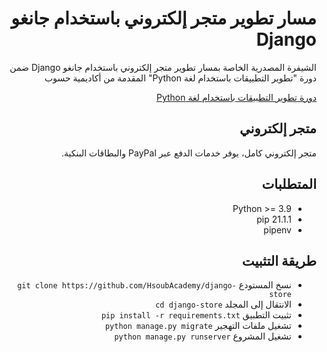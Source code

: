 <div dir="rtl">
<h1> مسار تطوير متجر إلكتروني باستخدام جانغو Django </h1>
<p>الشيفرة المصدرية الخاصة بمسار تطوير متجر إلكتروني باستخدام جانغو Django ضمن دورة "تطوير التطبيقات باستخدام لغة Python" المقدمة من أكاديمية حسوب</p>

<div>
<a href="https://academy.hsoub.com/learn/python-application-development/">دورة تطوير التطبيقات باستخدام لغة Python</a>
</div>
<h2> متجر إلكتروني </h2>
<p>متجر إلكتروني كامل، يوفر خدمات الدفع عبر PayPal والبطاقات البنكية.</p>
<h2>المتطلبات</h2>
<ul>
  <li>Python >= 3.9</li>
  <li>pip 21.1.1</li>
  <li>pipenv</li>
</ul>
<h2> طريقة التثبيت </h2>
<ul>
  <li>نسخ المستودع <code>git clone https://github.com/HsoubAcademy/django-store</code></li>
  <li>الانتقال إلى المجلد <code>cd django-store</code></li>
  <li>تثبيت التطبيق <code>pip install -r requirements.txt</code></li>
  <li>تشغيل ملفات التهجير <code>python manage.py migrate</code></li>
  <li>تشغيل المشروع <code>python manage.py runserver</code></li>
</ul>
</div>


